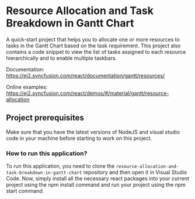 # Resource Allocation and Task Breakdown in Gantt Chart

A quick-start project that helps you to allocate one or more resources to tasks in the Gantt Chart based on the task requirement. This project also contains a code snippet to view the list of tasks assigned to each resource hierarchically and to enable multiple taskbars. 

Documentation: https://ej2.syncfusion.com/react/documentation/gantt/resources/

Online examples: https://ej2.syncfusion.com/react/demos/#/material/gantt/resource-allocation

## Project prerequisites
Make sure that you have the latest versions of NodeJS and visual studio code in your machine before starting to work on this project.

### How to run this application?
To run this application, you need to clone the `resource-allocation-and-task-breakdown-in-gantt-chart` repository and then open it in Visual Studio Code. Now, simply install all the necessary react packages into your current project using the npm install command and run your project using the npm start command.